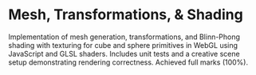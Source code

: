 # Mesh, Transformations, & Shading
Implementation of mesh generation, transformations, and Blinn-Phong shading with texturing for cube and sphere primitives in WebGL using JavaScript and GLSL shaders. Includes unit tests and a creative scene setup demonstrating rendering correctness. Achieved full marks (100%).
